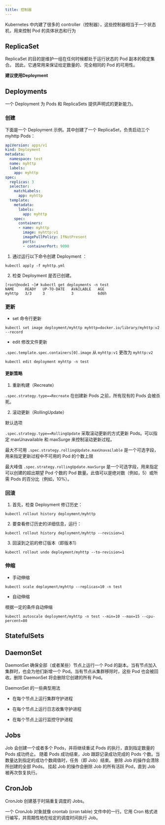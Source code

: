 ```yaml
---
title: 控制器
---
```


Kubernetes 中内建了很多的 controller（控制器），这些控制器相当于一个状态机，用来控制 Pod 的具体状态和行为

## ReplicaSet

ReplicaSet 的目的是维护一组在任何时候都处于运行状态的 Pod 副本的稳定集合。 因此，它通常用来保证给定数量的、完全相同的 Pod 的可用性。

**建议使用Deployment**

## Deployments

一个 Deployment 为 Pods 和 ReplicaSets 提供声明式的更新能力。

### 创建

下面是一个 Deployment 示例。其中创建了一个 ReplicaSet，负责启动三个 myhttp Pods：

```yaml
apiVersion: apps/v1
kind: Deployment
metadata:
  namespace: test
  name: myhttp
  labels:
    app: myhttp
spec:
  replicas: 3
  selector:
    matchLabels:
      app: myhttp
  template:
    metadata:
      labels:
        app: myhttp
    spec:
      containers:
      - name: myhttp
        image: myhttp:v1
        imagePullPolicy: IfNotPresent
        ports:
        - containerPort: 9090
```

1. 通过运行以下命令创建 Deployment ：

```shell
kubectl apply -f myhttp.yml
```

2. 检查 Deployment 是否已创建。

```shell
[root@node1 ~]# kubectl get deployments -n test
NAME     READY   UP-TO-DATE   AVAILABLE   AGE
myhttp   3/3     3            3           6d6h
```

### 更新

+ set 命令行更新

```shell
kubectl set image deployment/myhttp myhttp=docker.io/library/myhttp:v2 --record
```

+ edit 修改文件更新

`.spec.template.spec.containers[0].image` 从 `myhttp:v1` 更改为 `myhttp:v2`

```shell
kubectl edit deployment myhttp -n test
```

#### 更新策略

1. 重新构建（Recreate）

`.spec.strategy.type==Recreate` 在创建新 Pods 之前，所有现有的 Pods 会被杀死。

2. 滚动更新（RollingUpdate）

默认选项

`.spec.strategy.type==RollingUpdate` 采取滚动更新的方式更新 Pods。可以指定 maxUnavailable 和 maxSurge 来控制滚动更新过程。

最大不可用 `.spec.strategy.rollingUpdate.maxUnavailable` 是一个可选字段，用来指定更新过程中不可用的 Pod 的个数上限

最大峰值 `.spec.strategy.rollingUpdate.maxSurge` 是一个可选字段，用来指定可以创建的超出期望 Pod 个数的 Pod 数量。此值可以是绝对数（例如，5）或所需 Pods 的百分比（例如，10%）。

### 回滚

1. 首先，检查 Deployment 修订历史：

```shell
kubectl rollout history deployment/myhttp
```

2. 要查看修订历史的详细信息，运行：

```shell
kubectl rollout history deployment/myhttp --revision=1
```

3. 回滚到之前的修订版本（即版本1）

```shell
kubectl rollout undo deployment/myhttp --to-revision=1
```

### 伸缩

+ 手动伸缩

```shell
kubectl scale deployment/myhttp --replicas=10 -n test
```

+ 自动伸缩

根据一定的条件自动伸缩

```shell
kubectl autoscale deployment/myhttp -n test --min=10 --max=15 --cpu-percent=80
```

## StatefulSets

## DaemonSet

DaemonSet 确保全部（或者某些）节点上运行一个 Pod 的副本。当有节点加入集群时，也会为他们新增一个 Pod。当有节点从集群移除时，这些 Pod 也会被回收。删除 DaemonSet 将会删除它创建的所有 Pod。

DaemonSet 的一些典型用法

+ 在每个节点上运行集群守护进程

+ 在每个节点上运行日志收集守护进程

+ 在每个节点上运行监控守护进程

## Jobs

Job 会创建一个或者多个 Pods，并将继续重试 Pods 的执行，直到指定数量的 Pods 成功终止。 随着 Pods 成功结束，Job 跟踪记录成功完成的 Pods 个数。当数量达到指定的成功个数阈值时，任务（即 Job）结束。 删除 Job 的操作会清除所创建的全部 Pods。 挂起 Job 的操作会删除 Job 的所有活跃 Pod，直到 Job 被再次恢复执行。

## CronJob

CronJob 创建基于时隔重复调度的 Jobs。

一个 CronJob 对象就像 crontab (cron table) 文件中的一行。它用 Cron 格式进行编写，并周期性地在给定的调度时间执行 Job。
